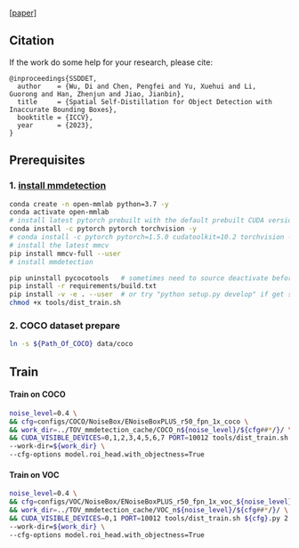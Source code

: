 [[paper]]()

## Citation
If the work do some help for your research, please cite:
```
@inproceedings{SSDDET,
  author    = {Wu, Di and Chen, Pengfei and Yu, Xuehui and Li,
Guorong and Han, Zhenjun and Jiao, Jianbin},
  title     = {Spatial Self-Distillation for Object Detection with Inaccurate Bounding Boxes},
  booktitle = {ICCV},
  year      = {2023},
}
```

## Prerequisites

### 1. [install mmdetection](./docs/install.md>)
```bash
conda create -n open-mmlab python=3.7 -y
conda activate open-mmlab
# install latest pytorch prebuilt with the default prebuilt CUDA version (usually the latest)
conda install -c pytorch pytorch torchvision -y
# conda install -c pytorch pytorch=1.5.0 cudatoolkit=10.2 torchvision -y
# install the latest mmcv
pip install mmcv-full --user
# install mmdetection

pip uninstall pycocotools   # sometimes need to source deactivate before, for 
pip install -r requirements/build.txt
pip install -v -e . --user  # or try "python setup.py develop" if get still got pycocotools error
chmod +x tools/dist_train.sh
```

### 2. COCO dataset prepare

```bash
ln -s ${Path_Of_COCO} data/coco
```

## Train
#### Train on COCO

```bash
noise_level=0.4 \
&& cfg=configs/COCO/NoiseBox/ENoiseBoxPLUS_r50_fpn_1x_coco \
&& work_dir=../TOV_mmdetection_cache/COCO_n${noise_level}/${cfg##*/}/ \
&& CUDA_VISIBLE_DEVICES=0,1,2,3,4,5,6,7 PORT=10012 tools/dist_train.sh ${cfg}.py 8 \
--work-dir=${work_dir} \
--cfg-options model.roi_head.with_objectness=True
```
#### Train on VOC
```bash
noise_level=0.4 \
&& cfg=configs/VOC/NoiseBox/ENoiseBoxPLUS_r50_fpn_1x_voc_${noise_level} \
&& work_dir=../TOV_mmdetection_cache/VOC_n${noise_level}/${cfg##*/}/ \
&& CUDA_VISIBLE_DEVICES=0,1 PORT=10012 tools/dist_train.sh ${cfg}.py 2 \
--work-dir=${work_dir} \
--cfg-options model.roi_head.with_objectness=True
```

